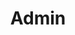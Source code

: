 ---
title: Admin
layout: home
nav_order: 1
description: "Just the Docs is a responsive Jekyll theme with built-in search that is easily customizable and hosted on GitHub Pages."
permalink: /admin
---